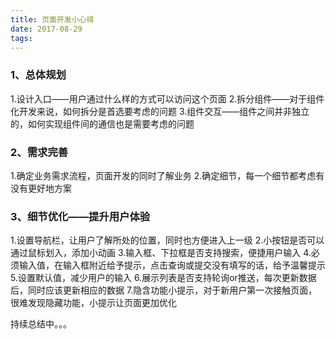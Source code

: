 ```yaml
---
title: 页面开发小心得
date: 2017-08-29
tags:
---
```


### 1、总体规划
1.设计入口——用户通过什么样的方式可以访问这个页面
2.拆分组件——对于组件化开发来说，如何拆分是首选要考虑的问题
3.组件交互——组件之间并非独立的，如何实现组件间的通信也是需要考虑的问题

<!-- more -->

### 2、需求完善
1.确定业务需求流程，页面开发的同时了解业务
2.确定细节，每一个细节都考虑有没有更好地方案

### 3、细节优化——提升用户体验
1.设置导航栏，让用户了解所处的位置，同时也方便进入上一级
2.小按钮是否可以通过鼠标划入，添加小动画
3.输入框、下拉框是否支持搜索，便捷用户输入
4.必须输入值，在输入框附近给予提示，点击查询或提交没有填写的话，给予温馨提示
5.设置默认值，减少用户的输入
6.展示列表是否支持轮询or推送，每次更新数据后，同时应该更新相应的数据
7.隐含功能小提示，对于新用户第一次接触页面，很难发现隐藏功能，小提示让页面更加优化

持续总结中。。。